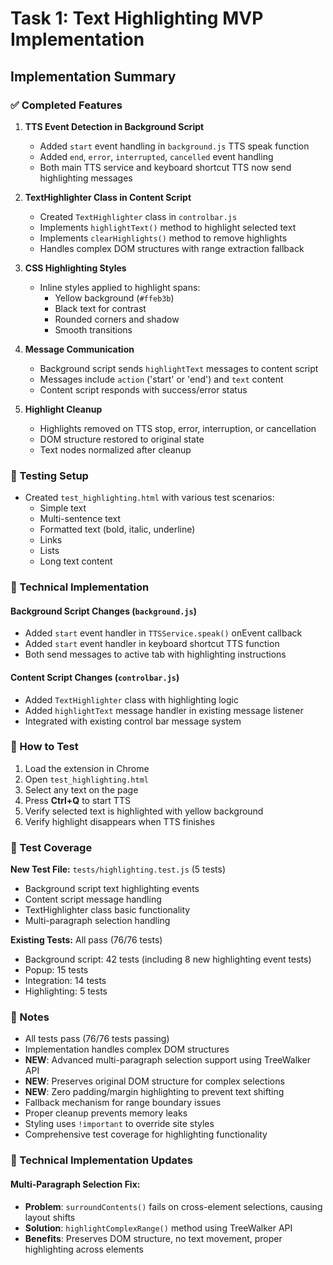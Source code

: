 # Task 1: Text Highlighting MVP Implementation

## Implementation Summary

### ✅ Completed Features

1. **TTS Event Detection in Background Script**
   - Added `start` event handling in `background.js` TTS speak function
   - Added `end`, `error`, `interrupted`, `cancelled` event handling 
   - Both main TTS service and keyboard shortcut TTS now send highlighting messages

2. **TextHighlighter Class in Content Script**
   - Created `TextHighlighter` class in `controlbar.js`
   - Implements `highlightText()` method to highlight selected text
   - Implements `clearHighlights()` method to remove highlights
   - Handles complex DOM structures with range extraction fallback

3. **CSS Highlighting Styles**
   - Inline styles applied to highlight spans:
     - Yellow background (`#ffeb3b`)
     - Black text for contrast
     - Rounded corners and shadow
     - Smooth transitions

4. **Message Communication**
   - Background script sends `highlightText` messages to content script
   - Messages include `action` ('start' or 'end') and `text` content
   - Content script responds with success/error status

5. **Highlight Cleanup**
   - Highlights removed on TTS stop, error, interruption, or cancellation
   - DOM structure restored to original state
   - Text nodes normalized after cleanup

### 🧪 Testing Setup

- Created `test_highlighting.html` with various test scenarios:
  - Simple text
  - Multi-sentence text
  - Formatted text (bold, italic, underline)
  - Links
  - Lists
  - Long text content

### 🔧 Technical Implementation

#### Background Script Changes (`background.js`)
- Added `start` event handler in `TTSService.speak()` onEvent callback
- Added `start` event handler in keyboard shortcut TTS function
- Both send messages to active tab with highlighting instructions

#### Content Script Changes (`controlbar.js`)
- Added `TextHighlighter` class with highlighting logic
- Added `highlightText` message handler in existing message listener
- Integrated with existing control bar message system

### 🎯 How to Test

1. Load the extension in Chrome
2. Open `test_highlighting.html` 
3. Select any text on the page
4. Press **Ctrl+Q** to start TTS
5. Verify selected text is highlighted with yellow background
6. Verify highlight disappears when TTS finishes

### 🧪 Test Coverage

**New Test File:** `tests/highlighting.test.js` (5 tests)
- Background script text highlighting events
- Content script message handling
- TextHighlighter class basic functionality
- Multi-paragraph selection handling

**Existing Tests:** All pass (76/76 tests)
- Background script: 42 tests (including 8 new highlighting event tests)
- Popup: 15 tests
- Integration: 14 tests
- Highlighting: 5 tests

### 📝 Notes

- All tests pass (76/76 tests passing)
- Implementation handles complex DOM structures
- **NEW**: Advanced multi-paragraph selection support using TreeWalker API
- **NEW**: Preserves original DOM structure for complex selections
- **NEW**: Zero padding/margin highlighting to prevent text shifting
- Fallback mechanism for range boundary issues
- Proper cleanup prevents memory leaks
- Styling uses `!important` to override site styles
- Comprehensive test coverage for highlighting functionality

### 🔧 Technical Implementation Updates

#### Multi-Paragraph Selection Fix:
- **Problem**: `surroundContents()` fails on cross-element selections, causing layout shifts
- **Solution**: `highlightComplexRange()` method using TreeWalker API
- **Benefits**: Preserves DOM structure, no text movement, proper highlighting across elements